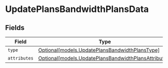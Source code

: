 # UpdatePlansBandwidthPlansData


## Fields

| Field                                                                                                    | Type                                                                                                     | Required                                                                                                 | Description                                                                                              |
| -------------------------------------------------------------------------------------------------------- | -------------------------------------------------------------------------------------------------------- | -------------------------------------------------------------------------------------------------------- | -------------------------------------------------------------------------------------------------------- |
| `type`                                                                                                   | [Optional[models.UpdatePlansBandwidthPlansType]](../models/updateplansbandwidthplanstype.md)             | :heavy_minus_sign:                                                                                       | N/A                                                                                                      |
| `attributes`                                                                                             | [Optional[models.UpdatePlansBandwidthPlansAttributes]](../models/updateplansbandwidthplansattributes.md) | :heavy_minus_sign:                                                                                       | N/A                                                                                                      |